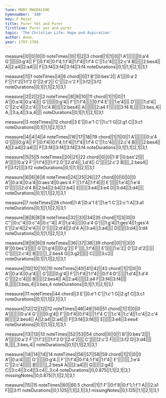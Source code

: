 ```yaml
---
tune: MARY MAGDALENE
hymnnumber: '388'
key: F Major
title: Purer Yet and Purer
firstline: Purer yet and purer
topic: 'The Christian Life: Hope and Aspiration'
author: Anon.
year: 1707-1788
---
```

measure||0||0||0||0
noteTimes||0||1||2||3
chord||1||1||0||1
A'||||||||0:a'4
G'||||||0:g'4||
F'||0:f'4||0:f'4;1:f'4||1:f'4||1:f'4
C'||1:c'4||||||2:c'4
B||||||2:bes4||
A||2:a4||2:a4||||
F||3:f4||3:f4||3:f4||3:f4
noteDurations||0,1||1,1||2,1||3,1

measure||1||1
noteTimes||4||6
chord||0||1
B'||0:bes'2||
A'||||0:a'2
F'||1:f'2||1:f'2
D'||2:d'2||
C'||||2:c'2
F||3:f2||3:f2
noteDurations||0,1||1,1||2,1||3,1

measure||2||2||2||2
noteTimes||8||9||10||11
chord||1||1||0||1
A'||0:a'4||0:a'4||||
G'||||||0:g'4||
F'||1:f'4||||||0:f'4
E'||||1:e'4||||
D'||||||1:d'4||
C'||2:c'4||2:c'4||||1:c'4
B||||||2:bes4||
A||||||||2:a4
F||||||||3:f4
B,||||||3:bes,4||
A,||3:a,4||3:a,4||||
noteDurations||0,1||1,1||2,1||3,1

measure||3
noteTimes||12
chord||3
E'||0:e'1
C'||1:c'1
G||2:g1
C||3:c1
noteDurations||0,1||1,1||2,1||3,1

measure||4||4||4||4
noteTimes||16||17||18||19
chord||1||1||0||1
A'||||||||0:a'4
G'||||||0:g'4||
F'||0:f'4||0:f'4;1:f'4||1:f'4||1:f'4
C'||1:c'4||||||2:c'4
B||||||2:bes4||
A||2:a4||2:a4||||
F||3:f4||3:f4||3:f4||3:f4
noteDurations||0,1||1,1||2,1||3,1

measure||5||5||5
noteTimes||20||21||22
chord||0||0||1
B'||0:bes'2||||
A'||||||0:a'2
F'||1:f'4||||1:f'2
D'||2:d'4||_1:d'4||
C'||||||2:c'2
B||||_2:bes4||
F||3:f2||||3:f2
noteDurations||0,1||1,1||2,1||3,1

measure||6||6||6||6
noteTimes||24||25||26||27
chord||0||0||0||0
A'||0:a'4||0:a'4||0:aes'4||0:aes'4
F'||1:f'4||1:f'4||||
E'||||||1:e'4||1:e'4
D'||||||||2:d'4
B||2:b4||2:b4||2:b4||
E||||||3:e4||3:e4
D||3:d4||3:d4||||
noteDurations||0,1||1,1||2,1||3,1

measure||7
noteTimes||28
chord||1
A'||0:a'1
E'||1:e'1
C'||2:c'1
A||3:a1
noteDurations||0,1||1,1||2,1||3,1

measure||8||8||8||8
noteTimes||32||33||34||35
chord||1||3||0||0
C''||0:c''4||0:c''4||0:c''4||
A'||1:a'4||||||0:a'4
G'||||1:g'4||1:ges'4||1:ges'4
E'||2:e'4||2:e'4||||
D'||||||2:d'4||2:d'4
A||3:a4||3:a4||||
D||||||3:d4||3:d4
noteDurations||0,1||1,1||2,1||3,1

measure||9||9||9||9
noteTimes||36||37||38||39
chord||0||1||3||0
B'||0:bes'2||||||
G'||1:g'4||||0:g'2||
F'||||_1:f'4||||
E'||||||1:e'2||
D'||2:d'2||||||
C'||||||2:c'4||
B||||||||_2:bes4
G||3:g2||||||
C||||||3:c2||
noteDurations||0,1||1,1||2,1||3,1

measure||10||10||10||10
noteTimes||40||41||42||43
chord||1||1||0||0
A'||0:a'4||0:a'4||||
G'||||||0:g'4||
F'||1:f'4||1:f'4||||0:f'4
D'||||||1:d'4||1:d'4
C'||||2:c'4||||
B||||||2:bes4||
A||2:a4||||||2:a4
F||3:f4||3:f4||||
B,||||||3:bes,4||3:bes,4
noteDurations||0,1||1,1||2,1||3,1

measure||11
noteTimes||44
chord||3
E'||0:e'1
C'||1:c'1
G||2:g1
C||3:c1
noteDurations||0,1||1,1||2,1||3,1

measure||12||12||12||12
noteTimes||48||49||50||51
chord||1||1||0||0
A'||||||||0:a'4
G'||||||0:g'4||
F'||0:f'4||0:f'4||||1:f'4
C'||1:c'4||1:c'4||1:c'4||2:c'4
B||||||2:bes4||
A||2:a4||2:a4||||
F||3:f4||3:f4||||
E||||||3:e4||3:ees4
noteDurations||0,1||1,1||2,1||3,1

measure||13||13||13
noteTimes||52||53||54
chord||0||0||1
B'||0:bes'2||||
A'||||||0:a'2
F'||1:f'2||||1:f'2
D'||2:d'2||||
C'||||||2:c'2
F||||||3:f2
D||3:d4||||
B,||||_3:bes,4||
noteDurations||0,1||1,1||2,1||3,1

measure||14||14||14||14
noteTimes||56||57||58||59
chord||1||1||0||0
A'||0:a'4||||||
G'||||||0:g'4.||
F'||1:f'4||0:f'4;1:f'4||1:f'4||
E'||||||||_1:e'4
C'||2:c'4||||||
B||||||||_2:bes4
A||||2:a4||||
G||||||2:g4||
C||3:c4||3:c4||3:c4||_3:c4
noteDurations||0,0.875||1,1||2,1||3,1
missingNotes||0,0.875||1,1||2,1||3,1

measure||15||15
noteTimes||60||60.5
chord||1||1
F'||0:f'8||0:f'1;1:f'1
A||||2:a1
F||||3:f1
noteDurations||0,1.125||1,1||2,1||3,1
missingNotes||0,1.125||1,1||2,1||3,1


